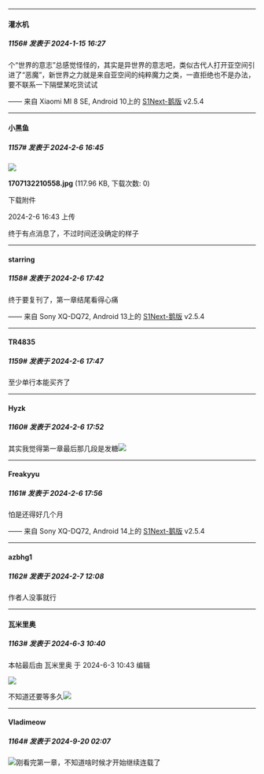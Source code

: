 
*****

####  灌水机  
##### 1156#       发表于 2024-1-15 16:27

个“世界的意志”总感觉怪怪的，其实是异世界的意志吧，类似古代人打开亚空间引进了“恶魔”，新世界之力就是来自亚空间的纯粹魔力之类，一直拒绝也不是办法，要不联系一下隔壁某吃货试试 

—— 来自 Xiaomi MI 8 SE, Android 10上的 [S1Next-鹅版](https://github.com/ykrank/S1-Next/releases) v2.5.4

*****

####  小黑鱼  
##### 1157#       发表于 2024-2-6 16:45

<img src="https://img.saraba1st.com/forum/202402/06/164305scnxk41xk8vvhd45.jpg" referrerpolicy="no-referrer">

<strong>1707132210558.jpg</strong> (117.96 KB, 下载次数: 0)

下载附件

2024-2-6 16:43 上传

终于有点消息了，不过时间还没确定的样子


*****

####  starring  
##### 1158#       发表于 2024-2-6 17:42

终于要复刊了，第一章结尾看得心痛

—— 来自 Sony XQ-DQ72, Android 13上的 [S1Next-鹅版](https://github.com/ykrank/S1-Next/releases) v2.5.4


*****

####  TR4835  
##### 1159#       发表于 2024-2-6 17:47

至少单行本能买齐了

*****

####  Hyzk  
##### 1160#       发表于 2024-2-6 17:52

其实我觉得第一章最后那几段是发糖<img src="https://static.saraba1st.com/image/smiley/face2017/067.png" referrerpolicy="no-referrer">


*****

####  Freakyyu  
##### 1161#       发表于 2024-2-6 17:56

怕是还得好几个月

—— 来自 Sony XQ-DQ72, Android 14上的 [S1Next-鹅版](https://github.com/ykrank/S1-Next/releases) v2.5.4


*****

####  azbhg1  
##### 1162#       发表于 2024-2-7 12:08

作者人没事就行

*****

####  瓦米里奥  
##### 1163#       发表于 2024-6-3 10:40

 本帖最后由 瓦米里奥 于 2024-6-3 10:43 编辑 

<img src="https://p.sda1.dev/17/44936036e38c5fc0a5bdd37bb479febc/CMP_20240603103923520.jpg" referrerpolicy="no-referrer">

不知道还要等多久<img src="https://static.saraba1st.com/image/smiley/face2017/001.png" referrerpolicy="no-referrer">

*****

####  Vladimeow  
##### 1164#       发表于 2024-9-20 02:07

<img src="https://static.saraba1st.com/image/smiley/face2017/068.png" referrerpolicy="no-referrer">刚看完第一章，不知道啥时候才开始继续连载了

